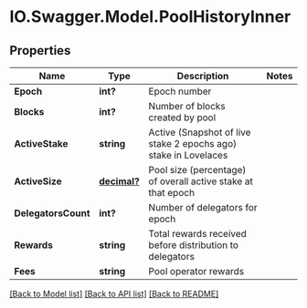 # IO.Swagger.Model.PoolHistoryInner
## Properties

Name | Type | Description | Notes
------------ | ------------- | ------------- | -------------
**Epoch** | **int?** | Epoch number | 
**Blocks** | **int?** | Number of blocks created by pool | 
**ActiveStake** | **string** | Active (Snapshot of live stake 2 epochs ago) stake in Lovelaces | 
**ActiveSize** | [**decimal?**](BigDecimal.md) | Pool size (percentage) of overall active stake at that epoch | 
**DelegatorsCount** | **int?** | Number of delegators for epoch | 
**Rewards** | **string** | Total rewards received before distribution to delegators | 
**Fees** | **string** | Pool operator rewards | 

[[Back to Model list]](../README.md#documentation-for-models) [[Back to API list]](../README.md#documentation-for-api-endpoints) [[Back to README]](../README.md)

